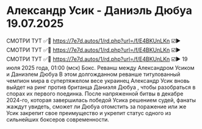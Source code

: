 # Александр Усик - Даниэль Дюбуа 19.07.2025
СМОТРИ ТУТ ✅🔴 https://7e7d.autos/1/rd.php?url=/f/E4BKUnLKn ☑️▶️ СМОТРИ ТУТ ✅🔴 https://7e7d.autos/1/rd.php?url=/f/E4BKUnLKn ☑️▶️ СМОТРИ ТУТ ✅🔴 https://7e7d.autos/1/rd.php?url=/f/E4BKUnLKn ☑️▶️
19 июля 2025 года, 01:00 (мск)
Бокс. Реванш между Александром Усиком и Даниэлем Дюбуа
В этом долгожданном реванше титулованный чемпион мира в супертяжелом весе украинец Александр Усик вновь выйдет на ринг против британца Даниэля Дюбуа , чтобы разобраться в спорах их первого поединка. После напряженной битвы в декабре 2024-го, которая завершилась победой Усика решением судей, фанаты жаждут увидеть, сможет ли Дюбуа отомстить за поражение или же Усик закрепит свое преимущество и укрепит статус одного из сильнейших боксеров современности.
